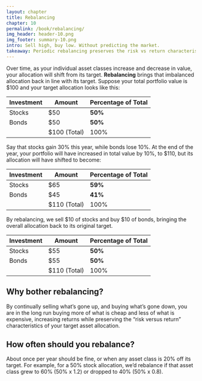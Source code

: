 ```yaml
---
layout: chapter
title: Rebalancing
chapter: 10
permalink: /book/rebalancing/
img_header: header-10.png
img_footer: summary-10.png
intro: Sell high, buy low. Without predicting the market.
takeaway: Periodic rebalancing preserves the risk vs return characteristics of our asset allocation, and can increase returns.
---
```


Over time, as your individual asset classes increase and decrease in value, your allocation will shift from its target. **Rebalancing** brings that imbalanced allocation back in line with its target. Suppose your total portfolio value is $100 and your target allocation looks like this:

| Investment | Amount       | Percentage of Total |
|------------|--------------|---------------------|
| Stocks     | $50          | **50%**                 |
| Bonds      | $50          | **50%**                 |
|            | $100 (Total) | 100%                |

Say that stocks gain 30% this year, while bonds lose 10%. At the end of the year, your portfolio will have increased in total value by 10%, to $110, but its allocation will have shifted to become:

| Investment | Amount       | Percentage of Total |
|------------|--------------|---------------------|
| Stocks     | $65          | **59%**                 |
| Bonds      | $45          | **41%**                 |
|            | $110 (Total) | 100%                |

By rebalancing, we sell $10 of stocks and buy $10 of bonds, bringing the overall allocation back to its original target.

| Investment | Amount       | Percentage of Total |
|------------|--------------|---------------------|
| Stocks     | $55          | **50%**                 |
| Bonds      | $55          | **50%**                 |
|            | $110 (Total) | 100%                |

## Why bother rebalancing?

By continually selling what’s gone up, and buying what’s gone down, you are in the long run buying more of what is cheap and less of what is expensive, increasing returns while preserving the “risk versus return” characteristics of your target asset allocation.

## How often should you rebalance?

About once per year should be fine, or when any asset class is 20% off its target. For example, for a 50% stock allocation, we’d rebalance if that asset class grew to 60% (50% x 1.2) or dropped to 40% (50% x 0.8).